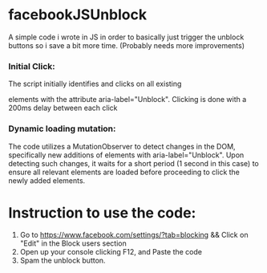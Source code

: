 # facebookJSUnblock
A simple code i wrote in JS in order to basically just trigger the unblock buttons so i save a bit more time. (Probably needs more improvements)


### Initial Click:
The script initially identifies and clicks on all existing <div> elements with the attribute aria-label="Unblock".
      Clicking is done with a 200ms delay between each click
### Dynamic loading mutation:
The code utilizes a MutationObserver to detect changes in the DOM, specifically new additions of elements with aria-label="Unblock".
      Upon detecting such changes, it waits for a short period (1 second in this case) to ensure all relevant elements are loaded before proceeding to click the newly added elements.


# Instruction to use the code:

1. Go to https://www.facebook.com/settings/?tab=blocking  && Click on "Edit" in the Block users section 
2. Open up your console clicking F12, and Paste the code
3. Spam the unblock button.
  
